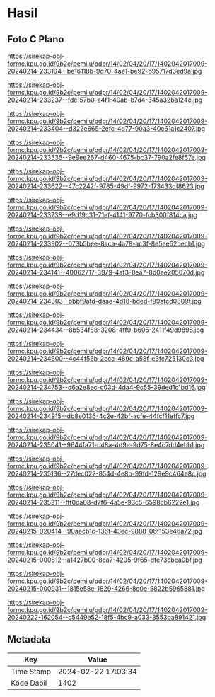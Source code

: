# Hasil

## Foto C Plano

https://sirekap-obj-formc.kpu.go.id/9b2c/pemilu/pdpr/14/02/04/20/17/1402042017009-20240214-233104--be16118b-9d70-4ae1-be92-b95717d3ed9a.jpg

https://sirekap-obj-formc.kpu.go.id/9b2c/pemilu/pdpr/14/02/04/20/17/1402042017009-20240214-233237--fde157b0-a4f1-40ab-b7d4-345a32ba124e.jpg

https://sirekap-obj-formc.kpu.go.id/9b2c/pemilu/pdpr/14/02/04/20/17/1402042017009-20240214-233404--d322e665-2efc-4d77-90a3-40c61a1c2407.jpg

https://sirekap-obj-formc.kpu.go.id/9b2c/pemilu/pdpr/14/02/04/20/17/1402042017009-20240214-233536--9e9ee267-d460-4675-bc37-790a2fe8f57e.jpg

https://sirekap-obj-formc.kpu.go.id/9b2c/pemilu/pdpr/14/02/04/20/17/1402042017009-20240214-233622--47c2242f-9785-49df-9972-173433df8623.jpg

https://sirekap-obj-formc.kpu.go.id/9b2c/pemilu/pdpr/14/02/04/20/17/1402042017009-20240214-233738--e9d19c31-71ef-4141-9770-fcb300f814ca.jpg

https://sirekap-obj-formc.kpu.go.id/9b2c/pemilu/pdpr/14/02/04/20/17/1402042017009-20240214-233902--073b5bee-8aca-4a78-ac3f-8e5ee62becb1.jpg

https://sirekap-obj-formc.kpu.go.id/9b2c/pemilu/pdpr/14/02/04/20/17/1402042017009-20240214-234141--40062717-3979-4af3-8ea7-8d0ae205670d.jpg

https://sirekap-obj-formc.kpu.go.id/9b2c/pemilu/pdpr/14/02/04/20/17/1402042017009-20240214-234303--bbbf9afd-daae-4d18-bded-f99afcd0809f.jpg

https://sirekap-obj-formc.kpu.go.id/9b2c/pemilu/pdpr/14/02/04/20/17/1402042017009-20240214-234434--8b534f88-3208-4ff9-b605-2411f49d9898.jpg

https://sirekap-obj-formc.kpu.go.id/9b2c/pemilu/pdpr/14/02/04/20/17/1402042017009-20240214-234600--4c44f56b-2ecc-489c-a58f-e3fc725130c3.jpg

https://sirekap-obj-formc.kpu.go.id/9b2c/pemilu/pdpr/14/02/04/20/17/1402042017009-20240214-234753--d6a2e8ec-c03d-4da4-9c55-39ded1c1bd16.jpg

https://sirekap-obj-formc.kpu.go.id/9b2c/pemilu/pdpr/14/02/04/20/17/1402042017009-20240214-234915--db8e0136-4c2e-42bf-acfe-44fcf11effc7.jpg

https://sirekap-obj-formc.kpu.go.id/9b2c/pemilu/pdpr/14/02/04/20/17/1402042017009-20240214-235041--9644fa71-c48a-4d9e-9d75-8e4c7dd4ebb1.jpg

https://sirekap-obj-formc.kpu.go.id/9b2c/pemilu/pdpr/14/02/04/20/17/1402042017009-20240214-235136--27dec022-854d-4e8b-99fd-129e9c464e8c.jpg

https://sirekap-obj-formc.kpu.go.id/9b2c/pemilu/pdpr/14/02/04/20/17/1402042017009-20240214-235311--fff0da08-d7f6-4a5e-93c5-6598cb6222e1.jpg

https://sirekap-obj-formc.kpu.go.id/9b2c/pemilu/pdpr/14/02/04/20/17/1402042017009-20240215-020414--90aecb1c-136f-43ec-9888-06f153e46a72.jpg

https://sirekap-obj-formc.kpu.go.id/9b2c/pemilu/pdpr/14/02/04/20/17/1402042017009-20240215-000812--a1427b00-8ca7-4205-9f65-dfe73cbea0bf.jpg

https://sirekap-obj-formc.kpu.go.id/9b2c/pemilu/pdpr/14/02/04/20/17/1402042017009-20240215-000931--1815e58e-1829-4266-8c0e-5822b5965881.jpg

https://sirekap-obj-formc.kpu.go.id/9b2c/pemilu/pdpr/14/02/04/20/17/1402042017009-20240222-162054--c5449e52-18f5-4bc9-a033-3553ba891421.jpg


## Metadata

| Key        | Value               |
| ---------- | ------------------- |
| Time Stamp | 2024-02-22 17:03:34 |
| Kode Dapil | 1402                |



